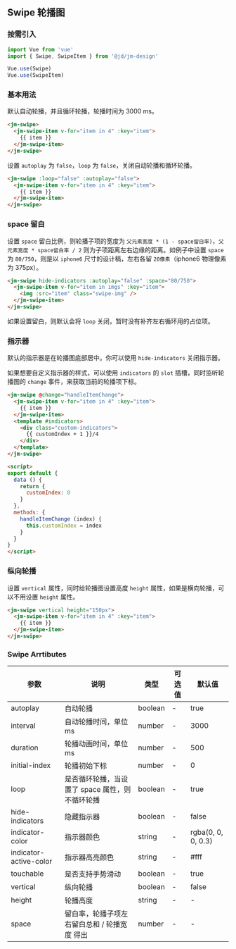 ## Swipe 轮播图

### 按需引入

```javascript
import Vue from 'vue'
import { Swipe, SwipeItem } from '@jd/jm-design'

Vue.use(Swipe)
Vue.use(SwipeItem)
```

### 基本用法

默认自动轮播，并且循环轮播，轮播时间为 3000 ms。

```html
<jm-swipe>
  <jm-swipe-item v-for="item in 4" :key="item">
    {{ item }}
  </jm-swipe-item>
</jm-swipe>
```

设置 `autoplay` 为 `false`，`loop` 为 `false`，关闭自动轮播和循环轮播。

```html
<jm-swipe :loop="false" :autoplay="false">
  <jm-swipe-item v-for="item in 4" :key="item">
    {{ item }}
  </jm-swipe-item>
</jm-swipe>
```

### space 留白

设置 `space` 留白比例，则轮播子项的宽度为 `父元素宽度 * (1 - space留白率)`，`父元素宽度 * space留白率 / 2` 则为子项距离左右边缘的距离。如例子中设置
`space` 为 `80/750`，则是以 `iphone6` 尺寸的设计稿，左右各留 `20像素`（iphone6 物理像素为 375px）。

```html
<jm-swipe hide-indicators :autoplay="false" :space="80/750">
  <jm-swipe-item v-for="item in imgs" :key="item">
    <img :src="item" class="swipe-img" />
  </jm-swipe-item>
</jm-swipe>
```

如果设置留白，则默认会将 `loop` 关闭，暂时没有补齐左右循环用的占位项。

### 指示器

默认的指示器是在轮播图底部居中。你可以使用 `hide-indicators` 关闭指示器。

如果想要自定义指示器的样式，可以使用 `indicators` 的 `slot` 插槽，同时监听轮播图的 `change` 事件，来获取当前的轮播项下标。

```html
<jm-swipe @change="handleItemChange">
  <jm-swipe-item v-for="item in 4" :key="item">
    {{ item }}
  </jm-swipe-item>
  <template #indicators>
    <div class="custom-indicators">
      {{ customIndex + 1 }}/4
    </div>
  </template>
</jm-swipe>

<script>
export default {
  data () {
    return {
      customIndex: 0
    }
  },
  methods: {
    handleItemChange (index) {
      this.customIndex = index
    }
  }
}
</script>
```

### 纵向轮播

设置 `vertical` 属性，同时给轮播图设置高度 `height` 属性，如果是横向轮播，可以不用设置 `height` 属性。

```html
<jm-swipe vertical height="150px">
  <jm-swipe-item v-for="item in 4" :key="item">
    {{ item }}
  </jm-swipe-item>
</jm-swipe>
```

### Swipe Arrtibutes

| 参数      | 说明                                 | 类型      | 可选值       | 默认值   |
|---------- |------------------------------------ |---------- |------------- |-------- |
| autoplay | 自动轮播 | boolean | - | true |
| interval | 自动轮播时间，单位 ms | number | - | 3000 |
| duration | 轮播动画时间，单位 ms | number | - | 500 |
| initial-index | 轮播初始下标 | number | - | 0 |
| loop | 是否循环轮播，当设置了 space 属性，则不循环轮播 | boolean | - | true |
| hide-indicators | 隐藏指示器 | boolean | - | false |
| indicator-color | 指示器颜色 | string | - | rgba(0, 0, 0, 0.3) |
| indicator-active-color | 指示器高亮颜色 | string | - | #fff |
| touchable | 是否支持手势滑动 | boolean | - | true |
| vertical | 纵向轮播 | boolean | - | false |
| height | 轮播高度 | string | - | - |
| space | 留白率，轮播子项左右留白总和 / 轮播宽度 得出 | number | - | - |
